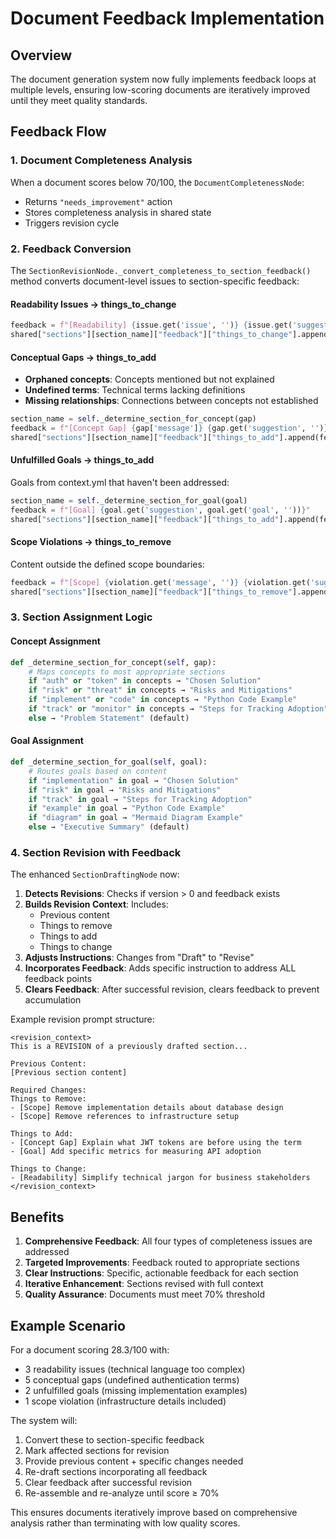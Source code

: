 # Document Feedback Implementation

## Overview
The document generation system now fully implements feedback loops at multiple levels, ensuring low-scoring documents are iteratively improved until they meet quality standards.

## Feedback Flow

### 1. Document Completeness Analysis
When a document scores below 70/100, the `DocumentCompletenessNode`:
- Returns `"needs_improvement"` action
- Stores completeness analysis in shared state
- Triggers revision cycle

### 2. Feedback Conversion
The `SectionRevisionNode._convert_completeness_to_section_feedback()` method converts document-level issues to section-specific feedback:

#### Readability Issues → things_to_change
```python
feedback = f"[Readability] {issue.get('issue', '')} {issue.get('suggestion', '')}"
shared["sections"][section_name]["feedback"]["things_to_change"].append(feedback)
```

#### Conceptual Gaps → things_to_add
- **Orphaned concepts**: Concepts mentioned but not explained
- **Undefined terms**: Technical terms lacking definitions  
- **Missing relationships**: Connections between concepts not established
```python
section_name = self._determine_section_for_concept(gap)
feedback = f"[Concept Gap] {gap['message']} {gap.get('suggestion', '')}"
shared["sections"][section_name]["feedback"]["things_to_add"].append(feedback)
```

#### Unfulfilled Goals → things_to_add
Goals from context.yml that haven't been addressed:
```python
section_name = self._determine_section_for_goal(goal)
feedback = f"[Goal] {goal.get('suggestion', goal.get('goal', ''))}"
shared["sections"][section_name]["feedback"]["things_to_add"].append(feedback)
```

#### Scope Violations → things_to_remove
Content outside the defined scope boundaries:
```python
feedback = f"[Scope] {violation.get('message', '')} {violation.get('suggestion', '')}"
shared["sections"][section_name]["feedback"]["things_to_remove"].append(feedback)
```

### 3. Section Assignment Logic

#### Concept Assignment
```python
def _determine_section_for_concept(self, gap):
    # Maps concepts to most appropriate sections
    if "auth" or "token" in concepts → "Chosen Solution"
    if "risk" or "threat" in concepts → "Risks and Mitigations"
    if "implement" or "code" in concepts → "Python Code Example"
    if "track" or "monitor" in concepts → "Steps for Tracking Adoption"
    else → "Problem Statement" (default)
```

#### Goal Assignment
```python
def _determine_section_for_goal(self, goal):
    # Routes goals based on content
    if "implementation" in goal → "Chosen Solution"
    if "risk" in goal → "Risks and Mitigations"
    if "track" in goal → "Steps for Tracking Adoption"
    if "example" in goal → "Python Code Example"
    if "diagram" in goal → "Mermaid Diagram Example"
    else → "Executive Summary" (default)
```

### 4. Section Revision with Feedback

The enhanced `SectionDraftingNode` now:

1. **Detects Revisions**: Checks if version > 0 and feedback exists
2. **Builds Revision Context**: Includes:
   - Previous content
   - Things to remove
   - Things to add
   - Things to change
3. **Adjusts Instructions**: Changes from "Draft" to "Revise"
4. **Incorporates Feedback**: Adds specific instruction to address ALL feedback points
5. **Clears Feedback**: After successful revision, clears feedback to prevent accumulation

Example revision prompt structure:
```
<revision_context>
This is a REVISION of a previously drafted section...

Previous Content:
[Previous section content]

Required Changes:
Things to Remove:
- [Scope] Remove implementation details about database design
- [Scope] Remove references to infrastructure setup

Things to Add:
- [Concept Gap] Explain what JWT tokens are before using the term
- [Goal] Add specific metrics for measuring API adoption

Things to Change:
- [Readability] Simplify technical jargon for business stakeholders
</revision_context>
```

## Benefits

1. **Comprehensive Feedback**: All four types of completeness issues are addressed
2. **Targeted Improvements**: Feedback routed to appropriate sections
3. **Clear Instructions**: Specific, actionable feedback for each section
4. **Iterative Enhancement**: Sections revised with full context
5. **Quality Assurance**: Documents must meet 70% threshold

## Example Scenario

For a document scoring 28.3/100 with:
- 3 readability issues (technical language too complex)
- 5 conceptual gaps (undefined authentication terms)
- 2 unfulfilled goals (missing implementation examples)
- 1 scope violation (infrastructure details included)

The system will:
1. Convert these to section-specific feedback
2. Mark affected sections for revision
3. Provide previous content + specific changes needed
4. Re-draft sections incorporating all feedback
5. Clear feedback after successful revision
6. Re-assemble and re-analyze until score ≥ 70%

This ensures documents iteratively improve based on comprehensive analysis rather than terminating with low quality scores.